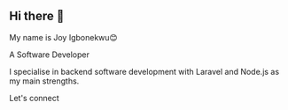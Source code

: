 ## Hi there 👋

My name is Joy Igbonekwu😊

A Software Developer

I specialise in backend software development with Laravel and Node.js as my main strengths.

Let's connect
